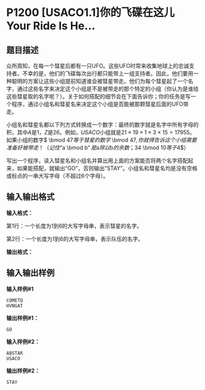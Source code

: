 # P1200 [USACO1.1]你的飞碟在这儿Your Ride Is He…

## 题目描述

众所周知，在每一个彗星后都有一只UFO。这些UFO时常来收集地球上的忠诚支持者。不幸的是，他们的飞碟每次出行都只能带上一组支持者。因此，他们要用一种聪明的方案让这些小组提前知道谁会被彗星带走。他们为每个彗星起了一个名字，通过这些名字来决定这个小组是不是被带走的那个特定的小组（你认为是谁给这些彗星取的名字呢？）。关于如何搭配的细节会在下面告诉你；你的任务是写一个程序，通过小组名和彗星名来决定这个小组是否能被那颗彗星后面的UFO带走。

小组名和彗星名都以下列方式转换成一个数字：最终的数字就是名字中所有字母的积，其中$A$是$1$，$Z$是$26$。例如，$USACO$小组就是$21 \times 19 \times 1 \times 3 \times 15=17955$。如果小组的数字$ \bmod 47$等于彗星的数字$ \bmod 47$,你就得告诉这个小组需要准备好被带走！（记住“$a \bmod b$”是$a$除以$b$的余数；$34 \bmod 10$等于$4$）

写出一个程序，读入彗星名和小组名并算出用上面的方案能否将两个名字搭配起来，如果能搭配，就输出“GO”，否则输出“STAY”。小组名和彗星名均是没有空格或标点的一串大写字母（不超过$6$个字母）。



## 输入输出格式

**输入格式：**

第1行：一个长度为$1$到$6$的大写字母串，表示彗星的名字。

第2行：一个长度为$1$到$6$的大写字母串，表示队伍的名字。



**输出格式：**

## 输入输出样例

**输入样例#1**

```
COMETQ
HVNGAT
```

**输出样例#1：**

```
GO
```

**输入样例#2：**

```
ABSTAR
USACO
```

**输出样例#2：**

```
STAY
```

